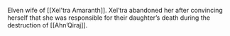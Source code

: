 Elven wife of [[Xel'tra Amaranth]]. Xel’tra abandoned her after convincing herself that she was responsible for their daughter’s death during the destruction of [[Ahn’Qiraj]].

